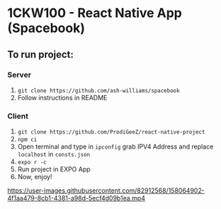 # 1CKW100 - React Native App (Spacebook)

## To run project:
 ### Server 
1. `git clone https://github.com/ash-williams/spacebook`
2. Follow instructions in README

### Client
1. `git clone https://github.com/ProdiGeeZ/react-native-project`
2. `npm ci`
3. Open terminal and type in `ipconfig` grab IPV4 Address and replace `localhost` in `consts.json` 
3. `expo r -c`
4. Run project in EXPO App
5. Now, enjoy! 


https://user-images.githubusercontent.com/82912568/158064902-4f1aa479-8cb1-4381-a98d-5ecf4d09b1ea.mp4

